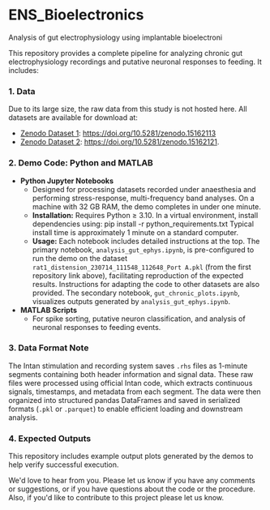 # ENS_Bioelectronics
Analysis of gut electrophysiology using implantable bioelectroni

This repository provides a complete pipeline for analyzing chronic gut electrophysiology recordings and putative neuronal responses to feeding. It includes:

### 1. Data

Due to its large size, the raw data from this study is not hosted here. All datasets are available for download at:

- [Zenodo Dataset 1](https://doi.org/10.5281/zenodo.15162113): https://doi.org/10.5281/zenodo.15162113
- [Zenodo Dataset 2](https://doi.org/10.5281/zenodo.15162121): https://doi.org/10.5281/zenodo.15162121.

### 2. Demo Code: Python and MATLAB

- **Python Jupyter Notebooks**
    - Designed for processing datasets recorded under anaesthesia and performing stress-response, multi-frequency band analyses. On a machine with 32 GB RAM, the demo completes in under one minute.
    - **Installation:** Requires Python ≥ 3.10. In a virtual environment, install dependencies using: pip install -r python_requirements.txt Typical install time is approximately 1 minute on a standard computer.
    - **Usage:** Each notebook includes detailed instructions at the top. The primary notebook, `analysis_gut_ephys.ipynb`, is pre-configured to run the demo on the dataset `rat1_distension_230714_111548_112648_Port A.pkl` (from the first repository link above), facilitating reproduction of the expected results. Instructions for adapting the code to other datasets are also provided. The secondary notebook, `gut_chronic_plots.ipynb`, visualizes outputs generated by `analysis_gut_ephys.ipynb`.
- **MATLAB Scripts**
    - For spike sorting, putative neuron classification, and analysis of neuronal responses to feeding events.

### 3. Data Format Note

The Intan stimulation and recording system saves `.rhs` files as 1-minute segments containing both header information and signal data. These raw files were processed using official Intan code, which extracts continuous signals, timestamps, and metadata from each segment. The data were then organized into structured pandas DataFrames and saved in serialized formats (`.pkl` or `.parquet`) to enable efficient loading and downstream analysis.

### 4. Expected Outputs

This repository includes example output plots generated by the demos to help verify successful execution.

We'd love to hear from you. Please let us know if you have any comments or suggestions, or if you have questions about the code or the procedure. Also, if you'd like to contribute to this project please let us know.
